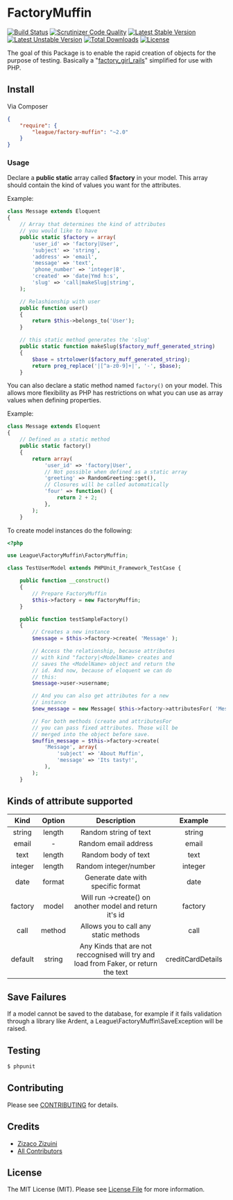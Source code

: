 # FactoryMuffin

[![Build Status](https://travis-ci.org/thephpleague/factory-muffin.svg)](https://travis-ci.org/thephpleague/factory-muffin)
[![Scrutinizer Code Quality](https://scrutinizer-ci.com/g/thephpleague/factory-muffin/badges/quality-score.png?b=master)](https://scrutinizer-ci.com/g/thephpleague/factory-muffin/?branch=master)
[![Latest Stable Version](https://poser.pugx.org/league/factory-muffin/v/stable.png)](https://packagist.org/packages/league/factory-muffin)
[![Latest Unstable Version](https://poser.pugx.org/league/factory-muffin/v/unstable.png)](https://packagist.org/packages/league/factory-muffin)
[![Total Downloads](https://poser.pugx.org/league/factory-muffin/downloads.png)](https://packagist.org/packages/league/factory-muffin)
[![License](https://poser.pugx.org/league/factory-muffin/license.png)](https://packagist.org/packages/league/factory-muffin)

The goal of this Package is to enable the rapid creation of objects for the purpose of testing. Basically a "[factory\_girl\_rails](https://github.com/thoughtbot/factory_girl_rails)" simplified for use with PHP.

## Install

Via Composer

``` json
{
    "require": {
        "league/factory-muffin": "~2.0"
    }
}
```

### Usage

Declare a __public static__ array called __$factory__ in your model. This array should contain the kind of values you want for the attributes.

Example:
```php
class Message extends Eloquent
{
    // Array that determines the kind of attributes
    // you would like to have
    public static $factory = array(
        'user_id' => 'factory|User',
        'subject' => 'string',
        'address' => 'email',
        'message' => 'text',
        'phone_number' => 'integer|8',
        'created' => 'date|Ymd h:s',
        'slug' => 'call|makeSlug|string',
    );

    // Relashionship with user
    public function user()
    {
        return $this->belongs_to('User');
    }

    // this static method generates the 'slug'
    public static function makeSlug($factory_muff_generated_string)
    {
        $base = strtolower($factory_muff_generated_string);
        return preg_replace('|[^a-z0-9]+|', '-', $base);
    }
```

You can also declare a static method named `factory()` on your model. This allows more flexibility as PHP has restrictions on what you can use as array values when defining properties.

Example:
```php
class Message extends Eloquent
{
    // Defined as a static method
    public static factory()
    {
        return array(
            'user_id' => 'factory|User',
            // Not possible when defined as a static array
            'greeting' => RandomGreeting::get(),
            // Closures will be called automatically
            'four' => function() {
                return 2 + 2;
            },
        );
    }
```

To create model instances do the following:
```php
<?php

use League\FactoryMuffin\FactoryMuffin;

class TestUserModel extends PHPUnit_Framework_TestCase {

    public function __construct()
    {
        // Prepare FactoryMuffin
        $this->factory = new FactoryMuffin;
    }

    public function testSampleFactory()
    {
        // Creates a new instance
        $message = $this->factory->create( 'Message' );

        // Access the relationship, because attributes
        // with kind "factory|<ModelName> creates and
        // saves the <ModelName> object and return the
        // id. And now, because of eloquent we can do
        // this:
        $message->user->username;

        // And you can also get attributes for a new
        // instance
        $new_message = new Message( $this->factory->attributesFor( 'Message' ) )

        // For both methods (create and attributesFor
        // you can pass fixed attributes. Those will be
        // merged into the object before save.
        $muffin_message = $this->factory->create(
            'Message', array(
                'subject' => 'About Muffin',
                'message' => 'Its tasty!',
            ),
        );
    }
```

## Kinds of attribute supported

| Kind          | Option  | Description                                                                        | Example
| :-----------: | :-----: |:----------------------------------------------------------------------------------:| :----------------:|
| string        | length  | Random string of text                                                              | string|12         |
| email         | -       | Random email address                                                               | email             |
| text          | length  | Random body of text                                                                | text|100          |
| integer       | length  | Random integer/number                                                              | integer|10        |
| date          | format  | Generate date with specific format                                                 | date|d-M-Y        |
| factory       | model   | Will run ->create() on another model and return it's id                            | factory|User      |
| call          | method  | Allows you to call any static methods                                              | call|staticMethod |
| default       | string  | Any Kinds that are not reccognised will try and load from Faker, or return the text| creditCardDetails |


## Save Failures

If a model cannot be saved to the database, for example if it fails validation through a library like Ardent, a League\FactoryMuffin\SaveException will be raised.

## Testing

``` bash
$ phpunit
```

## Contributing

Please see [CONTRIBUTING](https://github.com/thephpleague/factory-muffin/blob/master/CONTRIBUTING.md) for details.

## Credits

- [Zizaco Zizuini](https://github.com/Zizaco)
- [All Contributors](https://github.com/thephpleague/factory-muffin/contributors)

## License

The MIT License (MIT). Please see [License File](https://github.com/thephpleague/factory-muffin/blob/master/LICENSE) for more information.
